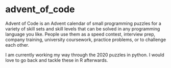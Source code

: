 # advent_of_code

Advent of Code is an Advent calendar of small programming puzzles for a variety of skill sets and skill levels that can be solved in any programming language you like. People use them as a speed contest, interview prep, company training, university coursework, practice problems, or to challenge each other.

I am currently working my way through the 2020 puzzles in python. I would love to go back and tackle these in R afterwards. 